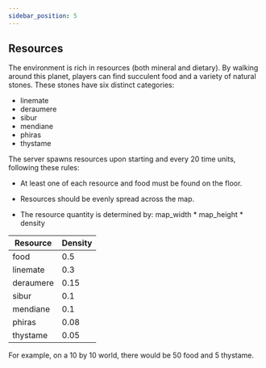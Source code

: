 ```yaml
---
sidebar_position: 5
---
```


## Resources

The environment is rich in resources (both mineral and dietary). By walking around this planet, players can find succulent food and a variety of natural stones. These stones have six distinct categories:

- linemate
- deraumere
- sibur
- mendiane
- phiras
- thystame

The server spawns resources upon starting and every 20 time units, following these rules:

- At least one of each resource and food must be found on the floor.

- Resources should be evenly spread across the map.

- The resource quantity is determined by: map_width * map_height * density



| Resource  | Density |
|-----------|---------|
| food      | 0.5     |
| linemate  | 0.3     |
| deraumere | 0.15    |
| sibur     | 0.1     |
| mendiane  | 0.1     |
| phiras    | 0.08    |
| thystame  | 0.05    |


For example, on a 10 by 10 world, there would be 50 food and 5 thystame.

